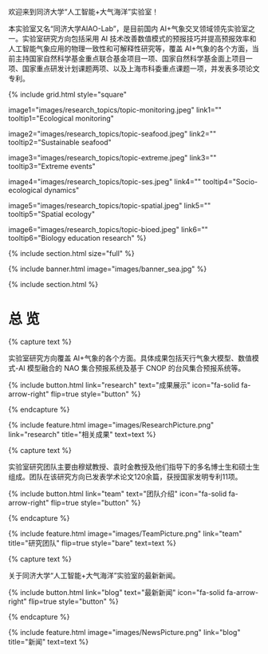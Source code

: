 ---
---

欢迎来到同济大学“人工智能+大气海洋”实验室！

本实验室又名“同济大学AIAO-Lab”，是目前国内 AI+气象交叉领域领先实验室之一。实验室研究方向包括采用 AI 技术改善数值模式的预报技巧并提高预报效率和人工智能气象应用的物理一致性和可解释性研究等，覆盖 AI+气象的各个方面，当前主持国家自然科学基金重点联合基金项目一项、国家自然科学基金面上项目一项、国家重点研发计划课题两项、以及上海市科委重点课题一项，并发表多项论文专利。

{%
  include grid.html
  style="square"

  image1="images/research_topics/topic-monitoring.jpeg"
  link1=""
  tooltip1="Ecological monitoring"

  image2="images/research_topics/topic-seafood.jpeg"
  link2=""
  tooltip2="Sustainable seafood"

  image3="images/research_topics/topic-extreme.jpeg"
  link3=""
  tooltip3="Extreme events"

  image4="images/research_topics/topic-ses.jpeg"
  link4=""
  tooltip4="Socio-ecological dynamics"
  
  image5="images/research_topics/topic-spatial.jpeg"
  link5=""
  tooltip5="Spatial ecology"
  
  image6="images/research_topics/topic-bioed.jpeg"
  link6=""
  tooltip6="Biology education research"
%}

{% include section.html size="full" %}

{% include banner.html image="images/banner_sea.jpg" %}

{% include section.html %}

# 总  览

{% capture text %}

实验室研究方向覆盖 AI+气象的各个方面。具体成果包括天行气象大模型、数值模式-AI 模型融合的 NAO 集合预报系统及基于 CNOP 的台风集合预报系统等。

{%
  include button.html
  link="research"
  text="成果展示"
  icon="fa-solid fa-arrow-right"
  flip=true
  style="button"
%}

{% endcapture %}

{%
  include feature.html
  image="images/ResearchPicture.png"
  link="research"
  title="相关成果"
  text=text
%}

{% capture text %}

实验室研究团队主要由穆斌教授、袁时金教授及他们指导下的多名博士生和硕士生组成。团队在该研究方向已发表学术论文120余篇，获授国家发明专利11项。

{%
  include button.html
  link="team"
  text="团队介绍"
  icon="fa-solid fa-arrow-right"
  flip=true
  style="button"
%}

{% endcapture %}

{%
  include feature.html
  image="images/TeamPicture.png"
  link="team"
  title="研究团队"
  flip=true
  style="bare"
  text=text
%}

{% capture text %}

关于同济大学“人工智能+大气海洋”实验室的最新新闻。

{%
  include button.html
  link="blog"
  text="最新新闻"
  icon="fa-solid fa-arrow-right"
  flip=true
  style="button"
%}

{% endcapture %}

{%
  include feature.html
  image="images/NewsPicture.png"
  link="blog"
  title="新闻"
  text=text
%}

